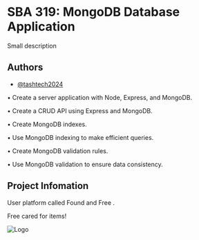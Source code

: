 # SBA 319: MongoDB Database Application

Small description


## Authors

- [@tashtech2024](vhttps://github.com/tashtech2024)


• Create a server application with Node, Express, and MongoDB.

• Create a CRUD API using Express and MongoDB.

• Create MongoDB indexes.

• Use MongoDB indexing to make efficient queries.

• Create MongoDB validation rules.

• Use MongoDB validation to ensure data consistency.

## Project Infomation

User platform called Found and Free . 

Free cared for items!

![Logo](https://photos.fife.usercontent.google.com/pw/AP1GczO1lV1P5kxgSmU8VUYc5Xiuszi-2kaWdMMFSD3nVyVPZNLLZalBJqVkdwFGsP6qUW4dPxlruKLA_m2B6M_91tuGy5YuzA=w691-h381-s-no-gm?authuser=2)
